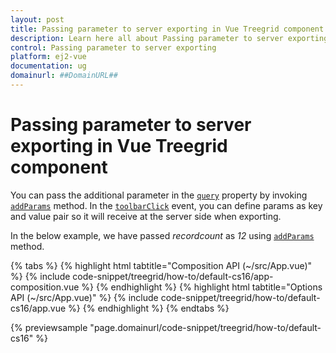 ```yaml
---
layout: post
title: Passing parameter to server exporting in Vue Treegrid component | Syncfusion
description: Learn here all about Passing parameter to server exporting in Syncfusion Vue Treegrid component of Syncfusion Essential JS 2 and more.
control: Passing parameter to server exporting 
platform: ej2-vue
documentation: ug
domainurl: ##DomainURL##
---
```


# Passing parameter to server exporting in Vue Treegrid component

You can pass the additional parameter in the [`query`](https://ej2.syncfusion.com/vue/documentation/api/treegrid/#query) property by invoking [`addParams`](https://ej2.syncfusion.com/documentation/api/data/query/#addparams) method. In the [`toolbarClick`](https://ej2.syncfusion.com/vue/documentation/api/treegrid/#toolbarclick) event, you can define params as key and value pair so it will receive at the server side when exporting.

In the below example, we have passed *recordcount* as *12* using [`addParams`](https://ej2.syncfusion.com/documentation/api/data/query/#addparams) method.

{% tabs %}
{% highlight html tabtitle="Composition API (~/src/App.vue)" %}
{% include code-snippet/treegrid/how-to/default-cs16/app-composition.vue %}
{% endhighlight %}
{% highlight html tabtitle="Options API (~/src/App.vue)" %}
{% include code-snippet/treegrid/how-to/default-cs16/app.vue %}
{% endhighlight %}
{% endtabs %}
        
{% previewsample "page.domainurl/code-snippet/treegrid/how-to/default-cs16" %}